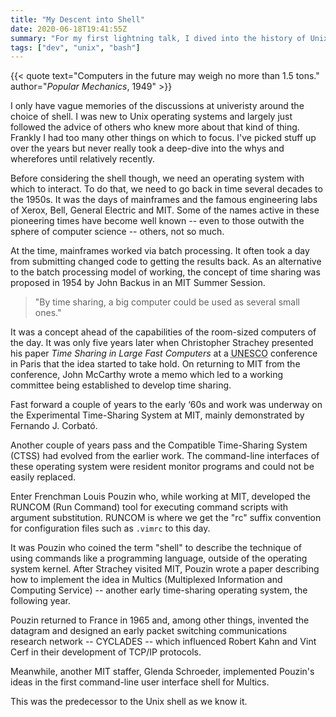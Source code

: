 ```yaml
---
title: "My Descent into Shell"
date: 2020-06-18T19:41:55Z
summary: "For my first lightning talk, I dived into the history of Unix to find the starting point from which modern shells emerged."
tags: ["dev", "unix", "bash"]
---
```

{{< quote text="Computers in the future may weigh no more than 1.5 tons." author="<cite>Popular Mechanics</cite>, 1949" >}}

I only have vague memories of the discussions at univeristy around the choice of shell. I was new to Unix operating systems and largely just followed the advice of others who knew more about that kind of thing. Frankly I had too many other things on which to focus. I've picked stuff up over the years but never really took a deep-dive into the whys and wherefores until relatively recently.

Before considering the shell though, we need an operating system with which to interact. To do that, we need to go back in time several decades to the 1950s. It was the days of mainframes and the famous engineering labs of Xerox, Bell, General Electric and MIT. Some of the names active in these pioneering times have become well known -- even to those outwith the sphere of computer science -- others, not so much.

At the time, mainframes worked via batch processing. It often took a day from submitting changed code to getting the results back. As an alternative to the batch processing model of working, the concept of time sharing was proposed in 1954 by John Backus in an MIT Summer Session.

> "By time sharing, a big computer could be used as several small ones."

It was a concept ahead of the capabilities of the room-sized computers of the day. It was only five years later when Christopher Strachey presented his paper _Time Sharing in Large Fast Computers_ at a <acronym title="United Nations Educational, Scientific and Cultural Organisation">UNESCO</acronym> conference in Paris that the idea started to take hold. On returning to MIT from the conference, John McCarthy wrote a memo which led to a working committee being established to develop time sharing.

Fast forward a couple of years to the early ‘60s and work was underway on the Experimental Time-Sharing System at MIT, mainly demonstrated by Fernando J. Corbató.

Another couple of years pass and the Compatible Time-Sharing System (CTSS) had evolved from the earlier work. The command-line interfaces of these operating system were resident monitor programs and could not be easily replaced.

Enter Frenchman Louis Pouzin who, while working at MIT, developed the RUNCOM (Run Command) tool for executing command scripts with argument substitution. RUNCOM is where we get the "rc" suffix convention for configuration files such as `.vimrc` to this day.

It was Pouzin who coined the term "shell" to describe the technique of using commands like a programming language, outside of the operating system kernel. After Strachey visited MIT, Pouzin wrote a paper describing how to implement the idea in Multics (Multiplexed Information and Computing Service) -- another early time-sharing operating system, the following year.

Pouzin returned to France in 1965 and, among other things, invented the datagram and designed an early packet switching communications research network -- CYCLADES -- which influenced Robert Kahn and Vint Cerf in their development of TCP/IP protocols.

Meanwhile, another MIT staffer, Glenda Schroeder, implemented Pouzin's ideas in the first command-line user interface shell for Multics.

This was the predecessor to the Unix shell as we know it.
